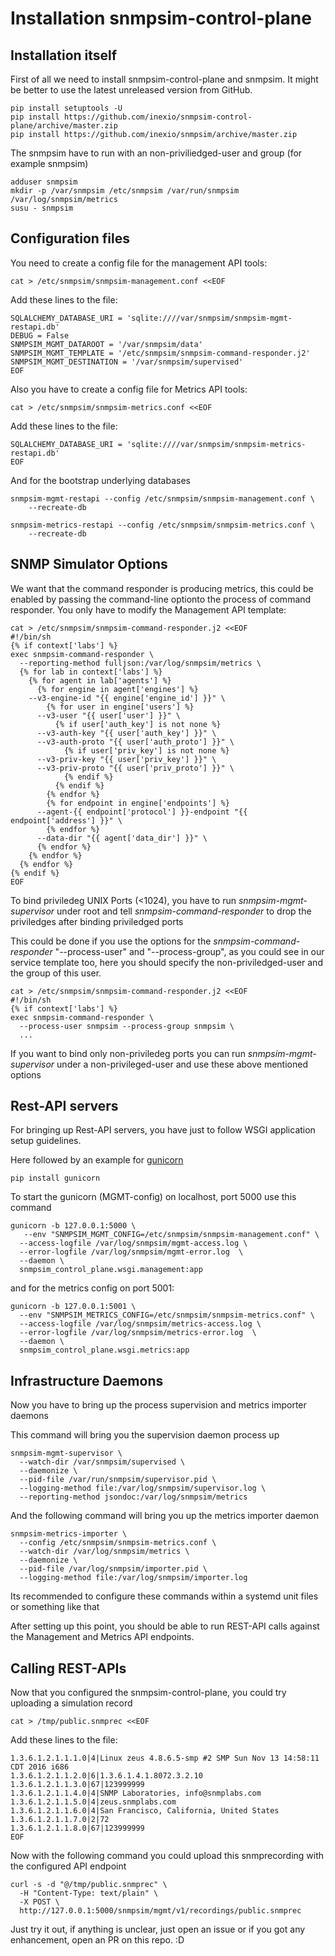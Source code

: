 # Installation snmpsim-control-plane

## Installation itself

First of all we need to install snmpsim-control-plane and snmpsim. It might be better to use the latest unreleased version from GitHub.

```
pip install setuptools -U
pip install https://github.com/inexio/snmpsim-control-plane/archive/master.zip
pip install https://github.com/inexio/snmpsim/archive/master.zip
```

The snmpsim have to run with an non-priviliedged-user and group (for example snmpsim)

```
adduser snmpsim
mkdir -p /var/snmpsim /etc/snmpsim /var/run/snmpsim /var/log/snmpsim/metrics
susu - snmpsim
```

## Configuration files 

You need to create a config file for the management API tools:

```
cat > /etc/snmpsim/snmpsim-management.conf <<EOF
```

Add these lines to the file:

```
SQLALCHEMY_DATABASE_URI = 'sqlite:////var/snmpsim/snmpsim-mgmt-restapi.db'
DEBUG = False
SNMPSIM_MGMT_DATAROOT = '/var/snmpsim/data'
SNMPSIM_MGMT_TEMPLATE = '/etc/snmpsim/snmpsim-command-responder.j2'
SNMPSIM_MGMT_DESTINATION = '/var/snmpsim/supervised'
EOF
```

Also you have to create a config file for Metrics API tools:

```
cat > /etc/snmpsim/snmpsim-metrics.conf <<EOF
```

Add these lines to the file:

```
SQLALCHEMY_DATABASE_URI = 'sqlite:////var/snmpsim/snmpsim-metrics-restapi.db'
EOF
```

And for the bootstrap underlying databases

```
snmpsim-mgmt-restapi --config /etc/snmpsim/snmpsim-management.conf \
    --recreate-db
    
snmpsim-metrics-restapi --config /etc/snmpsim/snmpsim-metrics.conf \
    --recreate-db
```



## SNMP Simulator Options

We want that the command responder is producing metrics, this could be enabled by passing the command-line optionto the process of command responder. You only have to modify the Management API template:

```
cat > /etc/snmpsim/snmpsim-command-responder.j2 <<EOF
#!/bin/sh
{% if context['labs'] %}
exec snmpsim-command-responder \
  --reporting-method fulljson:/var/log/snmpsim/metrics \
  {% for lab in context['labs'] %}
    {% for agent in lab['agents'] %}
      {% for engine in agent['engines'] %}
    --v3-engine-id "{{ engine['engine_id'] }}" \
        {% for user in engine['users'] %}
      --v3-user "{{ user['user'] }}" \
          {% if user['auth_key'] is not none %}
      --v3-auth-key "{{ user['auth_key'] }}" \
      --v3-auth-proto "{{ user['auth_proto'] }}" \
            {% if user['priv_key'] is not none %}
      --v3-priv-key "{{ user['priv_key'] }}" \
      --v3-priv-proto "{{ user['priv_proto'] }}" \
            {% endif %}
          {% endif %}
        {% endfor %}
        {% for endpoint in engine['endpoints'] %}
      --agent-{{ endpoint['protocol'] }}-endpoint "{{ endpoint['address'] }}" \
        {% endfor %}
      --data-dir "{{ agent['data_dir'] }}" \
      {% endfor %}
    {% endfor %}
  {% endfor %}
{% endif %}
EOF
```

To bind priviledeg UNIX Ports (<1024), you have to run *snmpsim-mgmt-supervisor* under root and tell *snmpsim-command-responder* to drop the priviledges after binding priviledged ports

This could be done if you use the options for the *snmpsim-command-responder* "--process-user" and "--process-group", as you could see in our service template too, here you should specify the non-priviledged-user and the group of this user.

```
cat > /etc/snmpsim/snmpsim-command-responder.j2 <<EOF
#!/bin/sh
{% if context['labs'] %}
exec snmpsim-command-responder \
  --process-user snmpsim --process-group snmpsim \
  ...
```

If you want to bind only non-priviledeg ports you can run *snmpsim-mgmt-supervisor* under a non-privileged-user and use these above mentioned options

## Rest-API servers

For bringing up Rest-API servers, you have just to follow WSGI application setup guidelines.

Here followed by an example for [gunicorn](https://gunicorn.org/) 

```
pip install gunicorn 
```

 To start the gunicorn (MGMT-config) on localhost, port 5000 use this command

```
gunicorn -b 127.0.0.1:5000 \
   --env "SNMPSIM_MGMT_CONFIG=/etc/snmpsim/snmpsim-management.conf" \
  --access-logfile /var/log/snmpsim/mgmt-access.log \
  --error-logfile /var/log/snmpsim/mgmt-error.log  \
  --daemon \
  snmpsim_control_plane.wsgi.management:app
```

and for the metrics config on port 5001:

```
gunicorn -b 127.0.0.1:5001 \
  --env "SNMPSIM_METRICS_CONFIG=/etc/snmpsim/snmpsim-metrics.conf" \
  --access-logfile /var/log/snmpsim/metrics-access.log \
  --error-logfile /var/log/snmpsim/metrics-error.log  \
  --daemon \
  snmpsim_control_plane.wsgi.metrics:app

```

## Infrastructure Daemons

Now you have to bring up the process supervision and metrics importer daemons

This command will bring you the supervision daemon process up

```
snmpsim-mgmt-supervisor \
  --watch-dir /var/snmpsim/supervised \
  --daemonize \
  --pid-file /var/run/snmpsim/supervisor.pid \
  --logging-method file:/var/log/snmpsim/supervisor.log \
  --reporting-method jsondoc:/var/log/snmpsim/metrics
```

And the following command will bring you up the metrics importer daemon

```
snmpsim-metrics-importer \
  --config /etc/snmpsim/snmpsim-metrics.conf \
  --watch-dir /var/log/snmpsim/metrics \
  --daemonize \
  --pid-file /var/log/snmpsim/importer.pid \
  --logging-method file:/var/log/snmpsim/importer.log
```

Its recommended to configure these commands within a systemd unit files or something like that

After setting up this point, you should be able to run REST-API calls against the Management and Metrics API endpoints.

## Calling REST-APIs

Now that you configured the snmpsim-control-plane, you could try uploading a simulation record

````
cat > /tmp/public.snmprec <<EOF
````

Add these lines to the file:

```
1.3.6.1.2.1.1.1.0|4|Linux zeus 4.8.6.5-smp #2 SMP Sun Nov 13 14:58:11 CDT 2016 i686
1.3.6.1.2.1.1.2.0|6|1.3.6.1.4.1.8072.3.2.10
1.3.6.1.2.1.1.3.0|67|123999999
1.3.6.1.2.1.1.4.0|4|SNMP Laboratories, info@snmplabs.com
1.3.6.1.2.1.1.5.0|4|zeus.snmplabs.com
1.3.6.1.2.1.1.6.0|4|San Francisco, California, United States
1.3.6.1.2.1.1.7.0|2|72
1.3.6.1.2.1.1.8.0|67|123999999
EOF
```

Now with the following command you could upload this snmprecording with the configured API endpoint

```
curl -s -d "@/tmp/public.snmprec" \
  -H "Content-Type: text/plain" \
  -X POST \
  http://127.0.0.1:5000/snmpsim/mgmt/v1/recordings/public.snmprec
```



Just try it out, if anything is unclear, just open an issue or if you got any enhancement, open an PR on this repo. :D

